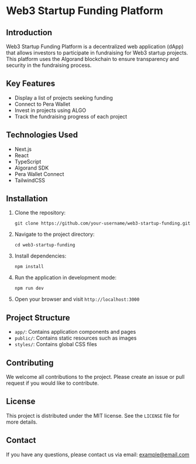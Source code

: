 # Web3 Startup Funding Platform

## Introduction

Web3 Startup Funding Platform is a decentralized web application (dApp) that allows investors to participate in fundraising for Web3 startup projects. This platform uses the Algorand blockchain to ensure transparency and security in the fundraising process.

## Key Features

- Display a list of projects seeking funding
- Connect to Pera Wallet
- Invest in projects using ALGO
- Track the fundraising progress of each project

## Technologies Used

- Next.js
- React
- TypeScript
- Algorand SDK
- Pera Wallet Connect
- TailwindCSS

## Installation

1. Clone the repository:
   ```
   git clone https://github.com/your-username/web3-startup-funding.git
   ```

2. Navigate to the project directory:
   ```
   cd web3-startup-funding
   ```

3. Install dependencies:
   ```
   npm install
   ```

4. Run the application in development mode:
   ```
   npm run dev
   ```

5. Open your browser and visit `http://localhost:3000`

## Project Structure

- `app/`: Contains application components and pages
- `public/`: Contains static resources such as images
- `styles/`: Contains global CSS files

## Contributing

We welcome all contributions to the project. Please create an issue or pull request if you would like to contribute.

## License

This project is distributed under the MIT license. See the `LICENSE` file for more details.

## Contact

If you have any questions, please contact us via email: example@email.com
